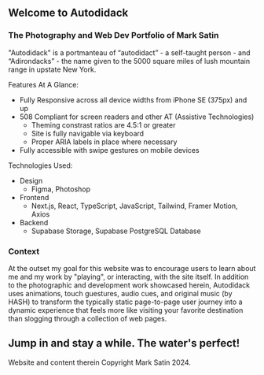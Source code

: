 ## Welcome to Autodidack
### The Photography and Web Dev Portfolio of Mark Satin

"Autodidack" is a portmanteau of “autodidact” - a self-taught person - and “Adirondacks” - the name given to the 5000 square miles of lush mountain range in upstate New York.


Features At A Glance:

- Fully Responsive across all device widths from iPhone SE (375px) and up
- 508 Compliant for screen readers and other AT (Assistive Technologies)
  - Theming constrast ratios are 4.5:1 or greater
  - Site is fully navigable via keyboard
  - Proper ARIA labels in place where necessary
- Fully accessible with swipe gestures on mobile devices


Technologies Used:

- Design
  - Figma, Photoshop
- Frontend
  - Next.js, React, TypeScript, JavaScript, Tailwind, Framer Motion, Axios
- Backend
  - Supabase Storage, Supabase PostgreSQL Database


### Context

At the outset my goal for this website was to encourage users to learn about me and my work by "playing", or interacting, with the site itself. In addition to the photographic and development work showcased herein, Autodidack uses animations, touch guestures, audio cues, and original music (by HASH) to transform the typically static page-to-page user journey into a dynamic experience that feels more like visiting your favorite destination than slogging through a collection of web pages.

## Jump in and stay a while. The water's perfect!


Website and content therein Copyright Mark Satin 2024.
